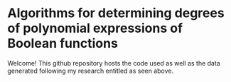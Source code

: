 # Algorithms for determining degrees of polynomial expressions of Boolean functions
Welcome!
This github repository hosts the code used as well as the data generated following my research entitled as seen above.

